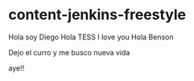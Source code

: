 # content-jenkins-freestyle
Hola soy Diego
Hola TESS
I love you
Hola Benson

Dejo el curro y me busco nueva vida


aye!!
